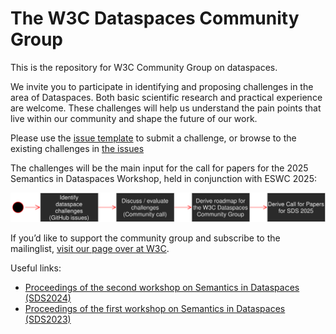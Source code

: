 
# The W3C Dataspaces Community Group

This is the repository for W3C Community Group on dataspaces. 

We invite you to participate in identifying and proposing challenges in the area of Dataspaces. Both basic scientific research and practical experience are welcome. These challenges will help us understand the pain points that live within our community and shape the future of our work.

Please use the [issue template](https://github.com/w3c-cg/dataspaces/issues/new/choose) to submit a challenge, or browse to the existing challenges in [the issues](https://github.com/w3c-cg/dataspaces/issues)

The challenges will be the main input for the call for papers for the 2025 Semantics in Dataspaces Workshop, held in conjunction with ESWC 2025:

![Roadmap process](roadmap-process.svg)

If you’d like to support the community group and subscribe to the mailinglist, [visit our page over at W3C](https://www.w3.org/community/dataspaces/).

Useful links:
 * [Proceedings of the second workshop on Semantics in Dataspaces (SDS2024)](https://ceur-ws.org/Vol-3705/)
 * [Proceedings of the first workshop on Semantics in Dataspaces (SDS2023)](https://dl.acm.org/doi/proceedings/10.1145/3543873#heading28)
